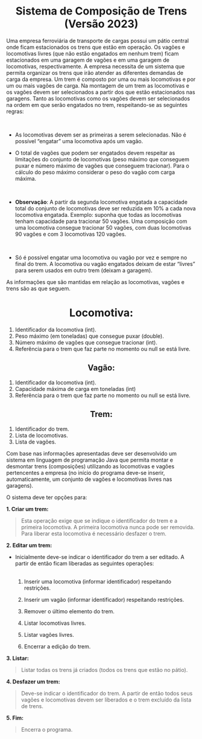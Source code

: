 # <center>Sistema de Composição de Trens (Versão 2023)</center> #

 <p>Uma empresa ferroviária de transporte de cargas possui um pátio central onde ficam estacionados os trens que estão em operação. Os vagões e locomotivas livres (que não estão engatados em nenhum trem) ficam estacionados em uma garagem de vagões e em uma garagem de locomotivas, respectivamente. A empresa necessita de um sistema que permita organizar os trens que irão atender as diferentes demandas de carga da empresa. Um trem é composto por uma ou mais locomotivas e por um ou mais vagões de carga. Na montagem de um trem as locomotivas e os vagões devem ser selecionados a partir dos que estão estacionados nas garagens. Tanto as locomotivas como os vagões devem ser selecionados na ordem em que serão engatados no trem, respeitando-se as seguintes regras:</p>
 <br>

* As locomotivas devem ser as primeiras a serem selecionadas. Não é possível “engatar” uma locomotiva após um vagão.

* O total de vagões que podem ser engatados devem respeitar as limitações do conjunto de locomotivas (peso máximo que conseguem puxar e número máximo de vagões que conseguem tracionar). Para o cálculo do peso máximo considerar o peso do vagão com carga máxima.
<br>

  * **Observação**: A partir da segunda locomotiva engatada a capacidade total do conjunto de locomotivas deve ser reduzida em 10% a cada nova locomotiva engatada. Exemplo: suponha que todas as locomotivas tenham capacidade para tracionar 50 vagões. Uma composição com uma locomotiva consegue tracionar 50 vagões, com duas locomotivas 90 vagões e com 3 locomotivas 120 vagões.
<br>
 
* Só é possível engatar uma locomotiva ou vagão por vez e sempre no final do trem. A locomotiva ou vagão engatados deixam de estar “livres” para serem usados em outro trem (deixam a garagem).

 <p>As informações que são mantidas em relação as locomotivas, vagões e trens são as que seguem.</p>

## <h1 align="center">**Locomotiva:**</h1> 

 1. Identificador da locomotiva (int).
 1. Peso máximo (em toneladas) que consegue puxar (double).
 1. Número máximo de vagões que consegue tracionar (int).
 1. Referência para o trem que faz parte no momento ou null se está livre.

## <h2 align="center">**Vagão:**</h2> ##

 1. Identificador da locomotiva (int).
 1. Capacidade máxima de carga em toneladas (int)
 1. Referência para o trem que faz parte no momento ou null se está livre.

## <h2 align="center">**Trem:**</h2> ##

 1. Identificador do trem.
 1. Lista de locomotivas.
 1. Lista de vagões.

  <p> Com base nas informações apresentadas deve ser desenvolvido um sistema em linguagem de programação Java que permita montar e desmontar trens (composições) utilizando as locomotivas e vagões pertencentes a empresa (no início do programa deve-se inserir, automaticamente, um conjunto de vagões e locomotivas livres nas garagens). 
  </p>

  <p>O sistema deve ter opções para: </p>

**1. Criar um trem:**
  > Esta operação exige que se indique o identificador do trem e a primeira locomotiva. A primeira locomotiva nunca pode ser removida. Para liberar esta locomotiva é necessário desfazer o trem.

**2. Editar um trem:**
- Inicialmente deve-se indicar o identificador do trem a ser  editado. A partir de então ficam liberadas as seguintes operações:  
  <br>

    1. Inserir uma locomotiva (informar identificador) respeitando restrições.

    2. Inserir um vagão (informar identificador) respeitando restrições.

    3. Remover o último elemento do trem.

    4. Listar locomotivas livres.

    5. Listar vagões livres.

    6. Encerrar a edição do trem.

**3. Listar:**
  > Listar todas os trens já criados (todos os trens que estão no pátio).

**4. Desfazer um trem:**
  > Deve-se indicar o identificador do trem. A partir de então todos seus vagões e locomotivas devem ser liberados e o trem excluído da lista de trens.

**5. Fim:**
  > Encerra o programa.
